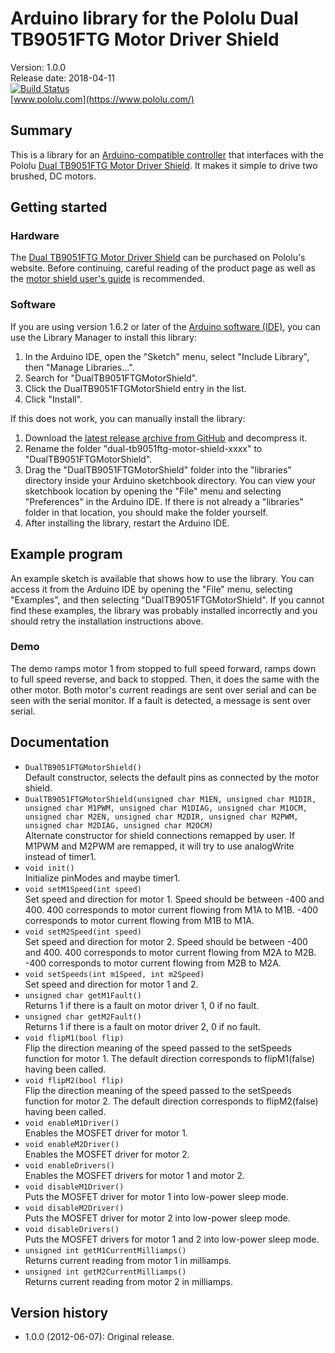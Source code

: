 # Arduino library for the Pololu Dual TB9051FTG Motor Driver Shield

Version: 1.0.0 <br>
Release date: 2018-04-11 <br>
[![Build Status](https://travis-ci.org/pololu/dual-tb9051ftg-motor-shield.svg?branch=master)](https://travis-ci.org/pololu/dual-tb9051ftg-motor-shield) <br>
[www.pololu.com](https://www.pololu.com/)

## Summary

This is a library for an
[Arduino-compatible controller](https://www.pololu.com/arduino) that
interfaces with the Pololu
[Dual TB9051FTG Motor Driver Shield](https://www.pololu.com/catalog/product/2520). It
makes it simple to drive two brushed, DC motors.

## Getting started

### Hardware

The
[Dual TB9051FTG Motor Driver Shield](https://www.pololu.com/catalog/product/2520)
can be purchased on Pololu's website. Before continuing, careful
reading of the product page as well as the
[motor shield user's guide](https://www.pololu.com/docs/0J55) is
recommended.

### Software

If you are using version 1.6.2 or later of the
[Arduino software (IDE)](https://www.arduino.cc/en/Main/Software), you can use
the Library Manager to install this library:

1. In the Arduino IDE, open the "Sketch" menu, select "Include Library", then
   "Manage Libraries...".
2. Search for "DualTB9051FTGMotorShield".
3. Click the DualTB9051FTGMotorShield entry in the list.
4. Click "Install".

If this does not work, you can manually install the library:

1. Download the
   [latest release archive from GitHub](https://github.com/pololu/dual-tb9051ftg-motor-shield/releases)
   and decompress it.
2. Rename the folder "dual-tb9051ftg-motor-shield-xxxx" to "DualTB9051FTGMotorShield".
3. Drag the "DualTB9051FTGMotorShield" folder into the "libraries" directory inside your
   Arduino sketchbook directory. You can view your sketchbook location by
   opening the "File" menu and selecting "Preferences" in the Arduino IDE. If
   there is not already a "libraries" folder in that location, you should make
   the folder yourself.
4. After installing the library, restart the Arduino IDE.

## Example program

An example sketch is available that shows how to use the library.  You
can access it from the Arduino IDE by opening the "File" menu,
selecting "Examples", and then selecting "DualTB9051FTGMotorShield".  If
you cannot find these examples, the library was probably installed
incorrectly and you should retry the installation instructions above.


### Demo

The demo ramps motor 1 from stopped to full speed forward, ramps down
to full speed reverse, and back to stopped. Then, it does the same
with the other motor. Both motor's current readings are sent over
serial and can be seen with the serial monitor. If a fault is
detected, a message is sent over serial.

## Documentation

- `DualTB9051FTGMotorShield()` <br> Default constructor, selects the
  default pins as connected by the motor shield.
- `DualTB9051FTGMotorShield(unsigned char M1EN, unsigned char M1DIR,
  unsigned char M1PWM, unsigned char M1DIAG, unsigned char M1OCM,
  unsigned char M2EN, unsigned char M2DIR, unsigned char M2PWM,
  unsigned char M2DIAG, unsigned char M2OCM)` <br>
  Alternate constructor for shield connections remapped by user. If M1PWM
  and M2PWM are remapped, it will try to use analogWrite instead of timer1.
- `void init()` <br> Initialize pinModes and maybe timer1.
- `void setM1Speed(int speed)` <br> Set speed and direction for
  motor 1. Speed should be between -400 and 400. 400 corresponds to
  motor current flowing from M1A to M1B. -400 corresponds to motor
  current flowing from M1B to M1A.
- `void setM2Speed(int speed)` <br> Set speed and direction for
  motor 2. Speed should be between -400 and 400. 400 corresponds to
  motor current flowing from M2A to M2B. -400 corresponds to motor
  current flowing from M2B to M2A.
- `void setSpeeds(int m1Speed, int m2Speed)` <br> Set speed and
  direction for motor 1 and 2.
- `unsigned char getM1Fault()` <br> Returns 1 if there is a fault on motor
  driver 1, 0 if no fault.
- `unsigned char getM2Fault()` <br> Returns 1 if there is a fault on motor
  driver 2, 0 if no fault.
- `void flipM1(bool flip)` <br> Flip the direction meaning of the speed
  passed to the setSpeeds function for motor 1. The default direction
  corresponds to flipM1(false) having been called.
- `void flipM2(bool flip)` <br> Flip the direction meaning of the speed
  passed to the setSpeeds function for motor 2. The default direction
  corresponds to flipM2(false) having been called.
- `void enableM1Driver()` <br> Enables the MOSFET driver for motor 1.
- `void enableM2Driver()` <br> Enables the MOSFET driver for motor 2.
- `void enableDrivers()` <br> Enables the MOSFET drivers for motor 1 and
  motor 2.
- `void disableM1Driver()` <br> Puts the MOSFET driver for motor 1 into
  low-power sleep mode.
- `void disableM2Driver()` <br> Puts the MOSFET driver for motor 2 into
  low-power sleep mode.
- `void disableDrivers()` <br> Puts the MOSFET drivers for motor 1 and
  2 into low-power sleep mode.
- `unsigned int getM1CurrentMilliamps()` <br> Returns current reading
  from motor 1 in milliamps.
- `unsigned int getM2CurrentMilliamps()` <br> Returns current reading
  from motor 2 in milliamps.

## Version history

* 1.0.0 (2012-06-07): Original release.
